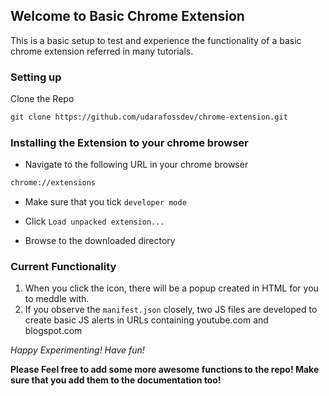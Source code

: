 ## Welcome to Basic Chrome Extension

This is a basic setup to test and experience the functionality of a basic chrome extension referred in many tutorials.

### Setting up

Clone the Repo
```markdown
git clone https://github.com/udarafossdev/chrome-extension.git
```

### Installing the Extension to your chrome browser

- Navigate to the following URL in your chrome browser
```markdown
chrome://extensions
```
- Make sure that you tick `developer mode`

- Click `Load unpacked extension...`

- Browse to the downloaded directory

### Current Functionality

1. When you click the icon, there will be a popup created in HTML for you to meddle with.
2. If you observe the `manifest.json` closely, two JS files are developed to create basic JS alerts in URLs containing youtube.com and blogspot.com

_Happy Experimenting! Have fun!_

**Please Feel free to add some more awesome functions to the repo!
Make sure that you add them to the documentation too!**
